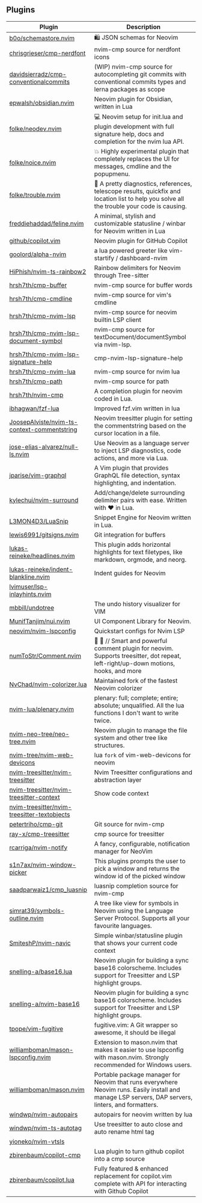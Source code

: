 ## Plugins
|Plugin|Description|
|---|---|
|[b0o/schemastore.nvim](https://github.com/b0o/schemastore.nvim)|🛍 JSON schemas for Neovim|
|[chrisgrieser/cmp-nerdfont](https://github.com/chrisgrieser/cmp-nerdfont)|nvim-cmp source for nerdfont icons|
|[davidsierradz/cmp-conventionalcommits](https://github.com/davidsierradz/cmp-conventionalcommits)|(WIP) nvim-cmp source for autocompleting git commits with conventional commits types and lerna packages as scope|
|[epwalsh/obsidian.nvim](https://github.com/epwalsh/obsidian.nvim)|Neovim plugin for Obsidian, written in Lua|
|[folke/neodev.nvim](https://github.com/folke/neodev.nvim)|💻  Neovim setup for init.lua and plugin development with full signature help, docs and completion for the nvim lua API.|
|[folke/noice.nvim](https://github.com/folke/noice.nvim)|💥 Highly experimental plugin that completely replaces the UI for messages, cmdline and the popupmenu.|
|[folke/trouble.nvim](https://github.com/folke/trouble.nvim)|🚦 A pretty diagnostics, references, telescope results, quickfix and location list to help you solve all the trouble your code is causing.|
|[freddiehaddad/feline.nvim](https://github.com/freddiehaddad/feline.nvim)|A minimal, stylish and customizable statusline / winbar for Neovim written in Lua|
|[github/copilot.vim](https://github.com/github/copilot.vim)|Neovim plugin for GitHub Copilot|
|[goolord/alpha-nvim](https://github.com/goolord/alpha-nvim)|a lua powered greeter like vim-startify / dashboard-nvim|
|[HiPhish/nvim-ts-rainbow2](https://github.com/HiPhish/nvim-ts-rainbow2)|Rainbow delimiters for Neovim through Tree-sitter|
|[hrsh7th/cmp-buffer](https://github.com/hrsh7th/cmp-buffer)|nvim-cmp source for buffer words|
|[hrsh7th/cmp-cmdline](https://github.com/hrsh7th/cmp-cmdline)|nvim-cmp source for vim's cmdline|
|[hrsh7th/cmp-nvim-lsp](https://github.com/hrsh7th/cmp-nvim-lsp)|nvim-cmp source for neovim builtin LSP client|
|[hrsh7th/cmp-nvim-lsp-document-symbol](https://github.com/hrsh7th/cmp-nvim-lsp-document-symbol)|nvim-cmp source for textDocument/documentSymbol via nvim-lsp.|
|[hrsh7th/cmp-nvim-lsp-signature-help](https://github.com/hrsh7th/cmp-nvim-lsp-signature-help)|cmp-nvim-lsp-signature-help|
|[hrsh7th/cmp-nvim-lua](https://github.com/hrsh7th/cmp-nvim-lua)|nvim-cmp source for nvim lua|
|[hrsh7th/cmp-path](https://github.com/hrsh7th/cmp-path)|nvim-cmp source for path|
|[hrsh7th/nvim-cmp](https://github.com/hrsh7th/nvim-cmp)|A completion plugin for neovim coded in Lua.|
|[ibhagwan/fzf-lua](https://github.com/ibhagwan/fzf-lua)|Improved fzf.vim written in lua|
|[JoosepAlviste/nvim-ts-context-commentstring](https://github.com/JoosepAlviste/nvim-ts-context-commentstring)|Neovim treesitter plugin for setting the commentstring based on the cursor location in a file.|
|[jose-elias-alvarez/null-ls.nvim](https://github.com/jose-elias-alvarez/null-ls.nvim)|Use Neovim as a language server to inject LSP diagnostics, code actions, and more via Lua.|
|[jparise/vim-graphql](https://github.com/jparise/vim-graphql)|A Vim plugin that provides GraphQL file detection, syntax highlighting, and indentation.|
|[kylechui/nvim-surround](https://github.com/kylechui/nvim-surround)|Add/change/delete surrounding delimiter pairs with ease. Written with :heart: in Lua.|
|[L3MON4D3/LuaSnip](https://github.com/L3MON4D3/LuaSnip)|Snippet Engine for Neovim written in Lua.|
|[lewis6991/gitsigns.nvim](https://github.com/lewis6991/gitsigns.nvim)|Git integration for buffers|
|[lukas-reineke/headlines.nvim](https://github.com/lukas-reineke/headlines.nvim)|This plugin adds horizontal highlights for text filetypes, like markdown, orgmode, and neorg.|
|[lukas-reineke/indent-blankline.nvim](https://github.com/lukas-reineke/indent-blankline.nvim)|Indent guides  for Neovim|
|[lvimuser/lsp-inlayhints.nvim](https://github.com/lvimuser/lsp-inlayhints.nvim)||
|[mbbill/undotree](https://github.com/mbbill/undotree)|The undo history visualizer for VIM|
|[MunifTanjim/nui.nvim](https://github.com/MunifTanjim/nui.nvim)|UI Component Library for Neovim.|
|[neovim/nvim-lspconfig](https://github.com/neovim/nvim-lspconfig)|Quickstart configs for Nvim LSP|
|[numToStr/Comment.nvim](https://github.com/numToStr/Comment.nvim)|:brain: :muscle: // Smart and powerful comment plugin for neovim. Supports treesitter, dot repeat, left-right/up-down motions, hooks, and more|
|[NvChad/nvim-colorizer.lua](https://github.com/NvChad/nvim-colorizer.lua)|Maintained fork of the fastest Neovim colorizer|
|[nvim-lua/plenary.nvim](https://github.com/nvim-lua/plenary.nvim)|plenary: full; complete; entire; absolute; unqualified. All the lua functions I don't want to write twice.|
|[nvim-neo-tree/neo-tree.nvim](https://github.com/nvim-neo-tree/neo-tree.nvim)|Neovim plugin to manage the file system and other tree like structures.|
|[nvim-tree/nvim-web-devicons](https://github.com/nvim-tree/nvim-web-devicons)|lua `fork` of vim-web-devicons for neovim|
|[nvim-treesitter/nvim-treesitter](https://github.com/nvim-treesitter/nvim-treesitter)|Nvim Treesitter configurations and abstraction layer|
|[nvim-treesitter/nvim-treesitter-context](https://github.com/nvim-treesitter/nvim-treesitter-context)|Show code context|
|[nvim-treesitter/nvim-treesitter-textobjects](https://github.com/nvim-treesitter/nvim-treesitter-textobjects)||
|[petertriho/cmp-git](https://github.com/petertriho/cmp-git)|Git source for nvim-cmp|
|[ray-x/cmp-treesitter](https://github.com/ray-x/cmp-treesitter)|cmp source for treesitter|
|[rcarriga/nvim-notify](https://github.com/rcarriga/nvim-notify)|A fancy, configurable, notification manager for NeoVim|
|[s1n7ax/nvim-window-picker](https://github.com/s1n7ax/nvim-window-picker)|This plugins prompts the user to pick a window and returns the window id of the picked window|
|[saadparwaiz1/cmp_luasnip](https://github.com/saadparwaiz1/cmp_luasnip)|luasnip completion source for nvim-cmp|
|[simrat39/symbols-outline.nvim](https://github.com/simrat39/symbols-outline.nvim)|A tree like view for symbols in Neovim using the Language Server Protocol. Supports all your favourite languages.|
|[SmiteshP/nvim-navic](https://github.com/SmiteshP/nvim-navic)|Simple winbar/statusline plugin that shows your current code context|
|[snelling-a/base16.lua](https://github.com/snelling-a/base16.lua)|Neovim plugin for building a sync base16 colorscheme. Includes support for Treesitter and LSP highlight groups.|
|[snelling-a/nvim-base16](https://github.com/snelling-a/nvim-base16)|Neovim plugin for building a sync base16 colorscheme. Includes support for Treesitter and LSP highlight groups.|
|[tpope/vim-fugitive](https://github.com/tpope/vim-fugitive)|fugitive.vim: A Git wrapper so awesome, it should be illegal|
|[williamboman/mason-lspconfig.nvim](https://github.com/williamboman/mason-lspconfig.nvim)|Extension to mason.nvim that makes it easier to use lspconfig with mason.nvim. Strongly recommended for Windows users.|
|[williamboman/mason.nvim](https://github.com/williamboman/mason.nvim)|Portable package manager for Neovim that runs everywhere Neovim runs. Easily install and manage LSP servers, DAP servers, linters, and formatters.|
|[windwp/nvim-autopairs](https://github.com/windwp/nvim-autopairs)|autopairs for neovim written by lua|
|[windwp/nvim-ts-autotag](https://github.com/windwp/nvim-ts-autotag)|Use treesitter to auto close and auto rename html tag|
|[yioneko/nvim-vtsls](https://github.com/yioneko/nvim-vtsls)||
|[zbirenbaum/copilot-cmp](https://github.com/zbirenbaum/copilot-cmp)|Lua plugin to turn github copilot into a cmp source|
|[zbirenbaum/copilot.lua](https://github.com/zbirenbaum/copilot.lua)|Fully featured & enhanced replacement for copilot.vim complete with API for interacting with Github Copilot|
<!--end autogenerated table-->
